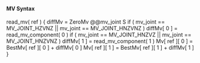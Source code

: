 #### MV Syntax

<div class="syntax">
read_mv( ref ) {
    diffMv = ZeroMv
    @@mv_joint                                                          S
    if ( mv_joint == MV_JOINT_HZVNZ || mv_joint == MV_JOINT_HNZVNZ )
        diffMv[ 0 ] = read_mv_component( 0 )
    if ( mv_joint == MV_JOINT_HNZVZ || mv_joint == MV_JOINT_HNZVNZ )
        diffMv[ 1 ] = read_mv_component( 1 )
    Mv[ ref ][ 0 ] = BestMv[ ref ][ 0 ] + diffMv[ 0 ]
    Mv[ ref ][ 1 ] = BestMv[ ref ][ 1 ] + diffMv[ 1 ]
}
</div>
